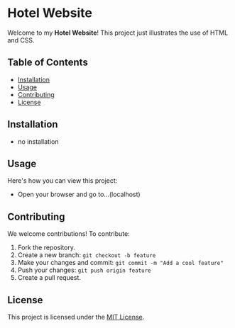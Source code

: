 # Hotel Website

Welcome to my **Hotel Website**! This project just illustrates the use of HTML and CSS.

## Table of Contents
- [Installation](#installation)
- [Usage](#usage)
- [Contributing](#contributing)
- [License](#license)

## Installation
- no installation

## Usage
Here's how you can view this project:
- Open your browser and go to...(localhost)

## Contributing
We welcome contributions! To contribute:
1. Fork the repository.
2. Create a new branch: `git checkout -b feature`
3. Make your changes and commit: `git commit -m "Add a cool feature"`
4. Push your changes: `git push origin feature`
5. Create a pull request.

## License
This project is licensed under the [MIT License](LICENSE).
